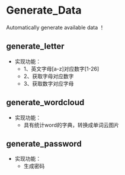# Generate_Data
Automatically generate available data ！
## generate_letter
- 实现功能：
  - 1、英文字母[a-z]对应数字[1-26]
  - 2、获取字母对应数字
  - 3、获取数字对应字母
 
## generate_wordcloud
- 实现功能：
  - 具有统计word的字典，转换成单词云图片

## generate_password
- 实现功能：
   - 生成密码
